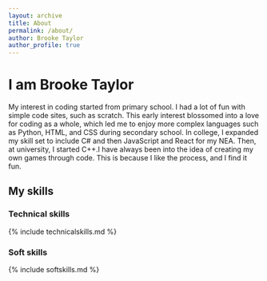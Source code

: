 ```yaml
---
layout: archive
title: About
permalink: /about/
author: Brooke Taylor
author_profile: true
---
```

# I am Brooke Taylor
My interest in coding started from primary school. I had a lot of fun with simple code sites, such as scratch. This early interest blossomed into a love for coding as a whole, which led me to enjoy more complex languages such as Python, HTML, and CSS during secondary school. In college, I expanded my skill set to include C# and then JavaScript and React for my NEA. Then, at university, I started C++.I have always been into the idea of creating my own games through code. This is because I like the process, and I find it fun. 

## My skills
### Technical skills

{% include technicalskills.md %}

### Soft skills

{% include softskills.md %}